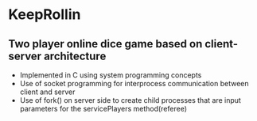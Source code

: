 # KeepRollin
## Two player online dice game based on client-server architecture
- Implemented in C using system programming concepts
- Use of socket programming for interprocess communication between client and server
- Use of fork() on server side to create child processes that are input parameters for the servicePlayers method(referee)
